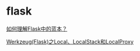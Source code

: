 # flask

[如何理解Flask中的蓝本？](https://www.zhihu.com/question/31748237)

[Werkzeug(Flask)之Local、LocalStack和LocalProxy](https://www.jianshu.com/p/3f38b777a621)
